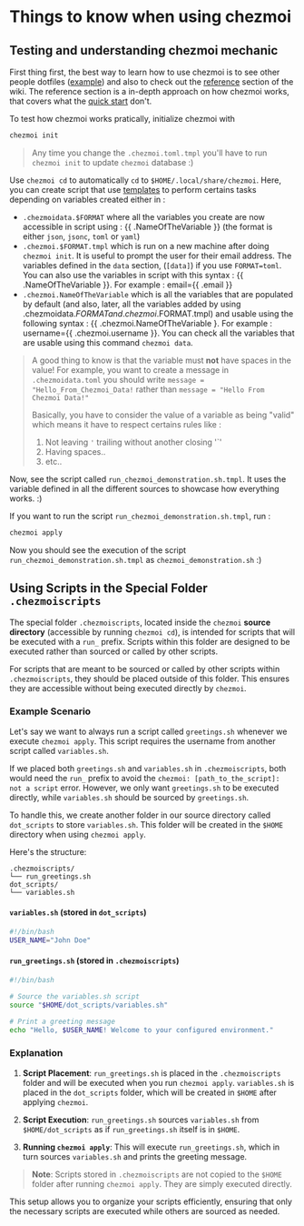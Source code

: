 # Things to know when using chezmoi

## Testing and understanding chezmoi mechanic

First thing first, the best way to learn how to use chezmoi is to see other people dotfiles ([example](https://github.com/shunk031/dotfiles)) and also to check out the [reference](https://www.chezmoi.io/reference/) section of the wiki. The reference section is a in-depth approach on how chezmoi works, that covers what the [quick start](https://www.chezmoi.io/quick-start/) don't.  

To test how chezmoi works pratically, initialize chezmoi with

```bash
chezmoi init
```

> Any time you change the `.chezmoi.toml.tmpl` you'll have to run `chezmoi init` to update `chezmoi` database :)

Use `chezmoi cd` to automatically `cd` to `$HOME/.local/share/chezmoi`.
Here, you can create script that use [templates](https://www.chezmoi.io/user-guide/templating/) to perform certains tasks depending on variables created either in :

- `.chezmoidata.$FORMAT` where all the variables you create are now accessible in script using : {{ .NameOfTheVariable }} (the format is either `json`, `jsonc`, `toml` or `yaml`)
- `.chezmoi.$FORMAT.tmpl` which is run on a new machine after doing `chezmoi init`. It is useful to prompt the user for their email address. The variables defined in the `data` section, (`[data]`) if you use `FORMAT=toml`. You can also use the variables in script with this syntax : {{ .NameOfTheVariable }}. For example : email={{ .email }}
- `.chezmoi.NameOfTheVariable` which is all the variables that are populated by default (and also, later, all the variables added by using .chezmoidata.$FORMAT and .chezmoi.$FORMAT.tmpl) and usable using the following syntax : {{ .chezmoi.NameOfTheVariable }. For example : username={{ .chezmoi.username }}. You can check all the variables that are usable using this command `chezmoi data`.

> A good thing to know is that the variable must **not** have spaces in the value! For example, you want to create a message in `.chezmoidata.toml` you should write `message = "Hello_From_Chezmoi_Data!` rather than `message = "Hello From Chezmoi Data!"`
>
> Basically, you have to consider the value of a variable as being "valid" which means it have to respect certains rules like :
>
> 1. Not leaving `'` trailing without another closing '`'
> 2. Having spaces..
> 3. etc..

Now, see the script called `run_chezmoi_demonstration.sh.tmpl`. It uses the variable defined in all the different sources to showcase how everything works. :)

If you want to run the script `run_chezmoi_demonstration.sh.tmpl`, run :

```bash
chezmoi apply
```

Now you should see the execution of the script `run_chezmoi_demonstration.sh.tmpl` as `chezmoi_demonstration.sh` :)

## Using Scripts in the Special Folder `.chezmoiscripts`

The special folder `.chezmoiscripts`, located inside the `chezmoi` **source directory** (accessible by running `chezmoi cd`), is intended for scripts that will be executed with a `run_` prefix. Scripts within this folder are designed to be executed rather than sourced or called by other scripts.

For scripts that are meant to be sourced or called by other scripts within `.chezmoiscripts`, they should be placed outside of this folder. This ensures they are accessible without being executed directly by `chezmoi`.

### Example Scenario

Let's say we want to always run a script called `greetings.sh` whenever we execute `chezmoi apply`. This script requires the username from another script called `variables.sh`.

If we placed both `greetings.sh` and `variables.sh` in `.chezmoiscripts`, both would need the `run_` prefix to avoid the `chezmoi: [path_to_the_script]: not a script` error. However, we only want `greetings.sh` to be executed directly, while `variables.sh` should be sourced by `greetings.sh`.

To handle this, we create another folder in our source directory called `dot_scripts` to store `variables.sh`. This folder will be created in the `$HOME` directory when using `chezmoi apply`.

Here's the structure:

```
.chezmoiscripts/
└── run_greetings.sh
dot_scripts/
└── variables.sh
```

#### `variables.sh` (stored in `dot_scripts`)

```bash
#!/bin/bash
USER_NAME="John Doe"
```

#### `run_greetings.sh` (stored in `.chezmoiscripts`)

```bash
#!/bin/bash

# Source the variables.sh script
source "$HOME/dot_scripts/variables.sh"

# Print a greeting message
echo "Hello, $USER_NAME! Welcome to your configured environment."
```

### Explanation

1. **Script Placement**: `run_greetings.sh` is placed in the `.chezmoiscripts` folder and will be executed when you run `chezmoi apply`. `variables.sh` is placed in the `dot_scripts` folder, which will be created in `$HOME` after applying `chezmoi`.

2. **Script Execution**: `run_greetings.sh` sources `variables.sh` from `$HOME/dot_scripts` as if `run_greetings.sh` itself is in `$HOME`.

3. **Running `chezmoi apply`**: This will execute `run_greetings.sh`, which in turn sources `variables.sh` and prints the greeting message.

> **Note**: Scripts stored in `.chezmoiscripts` are not copied to the `$HOME` folder after running `chezmoi apply`. They are simply executed directly.

This setup allows you to organize your scripts efficiently, ensuring that only the necessary scripts are executed while others are sourced as needed.
